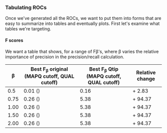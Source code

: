 ### Tabulating ROCs

Once we've generated all the ROCs, we want to put them into forms that are easy to summarize into tables and eventually plots.  First let's examine what tables we're targeting.

#### F scores

We want a table that shows, for a range of Fβ's, where β varies the relative importance of precision in the precision/recall calculation.

| β    | Best F<sub>β</sub> original (MAPQ cutoff, QUAL cutoff) | Best F<sub>β</sub> Qtip (MAPQ cutoff, QUAL cutoff) | Relative change |
|------|------------|------------|------------|
| 0.5  |       0.01 () |       0.16 |     + 2.83 |
| 0.75 |       0.26 () |       5.38 |    + 94.37 |
| 1.00 |       0.26 () |       5.38 |    + 94.37 |
| 1.50 |       0.26 () |       5.38 |    + 94.37 |
| 2.00 |       0.26 () |       5.38 |    + 94.37 |
